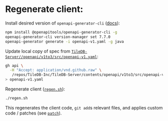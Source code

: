 # Regenerate client:

Install desired version of `openapi-generator-cli` ([docs](https://openapi-generator.tech/docs/installation)):
```bash
npm install @openapitools/openapi-generator-cli -g
openapi-generator-cli version-manager set 7.7.0
openapi-generator generate -i openapi-v1.yaml -g java
```

Update local copy of spec from [`TileDB-Server//openapi/v1to3/src/openapi-v1.yaml`](https://github.com/TileDB-Inc/TileDB-Server/blob/main/openapi/v1to3/src/openapi-v1.yaml):
```bash
gh api \
  -H "Accept: application/vnd.github.raw" \
   /repos/TileDB-Inc/TileDB-Server/contents/openapi/v1to3/src/openapi-v1.yaml \
> openapi-v1.yaml
```

Regenerate client ([`regen.sh`](regen.sh)):
```bash
./regen.sh
```

This regenerates the client code, `git add`s relevant files, and applies custom code / patches (see [`patch`]).

[`patch`]: https://github.com/TileDB-Inc/TileDB-Cloud-Java/commit/patch
